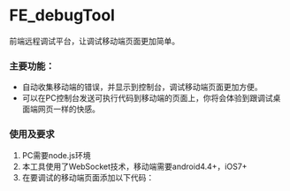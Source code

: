 # FE_debugTool
前端远程调试平台，让调试移动端页面更加简单。
### 主要功能：
*  自动收集移动端的错误，并显示到控制台，调试移动端页面更加方便。
*  可以在PC控制台发送可执行代码到移动端的页面上，你将会体验到跟调试桌面端网页一样的快感。

### 使用及要求
1. PC需要node.js环境
2. 本工具使用了WebSocket技术，移动端需要android4.4+，iOS7+
3. 在要调试的移动端页面添加以下代码：
  <script type="text/javascript" src="FeDebugTool.js"></script>
  <script type="text/javascript">
  //设置服务器ip
  var ip = 'your server ip';
  var port = 'your server port';
  FeDebugTool.init(ip, port);
  </script>
  
